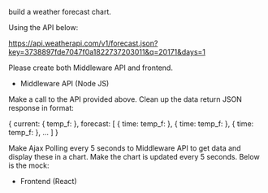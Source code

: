 build a weather forecast chart.

 

Using the API below:

 

https://api.weatherapi.com/v1/forecast.json?key=3738897fde7047f0a1822737203011&q=20171&days=1

 

Please create both Middleware API and frontend.

 

+ Middleware API (Node JS)

 

Make a call to the API provided above. Clean up the data return JSON response in format:

 

{
    current: {
      temp_f: 
    },
    forecast: [
      {
        time:
        temp_f:
      },
      {
        time:
        temp_f:
      },
      {
        time:
        temp_f:
      },
      ...
    ]
  }

 
 Make Ajax Polling every 5 seconds to Middleware API to get data and display these in a chart. Make the chart is updated every 5 seconds. Below is the mock:


 

+ Frontend (React)
